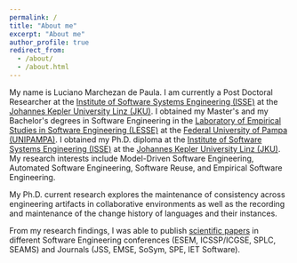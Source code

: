 ```yaml
---
permalink: /
title: "About me"
excerpt: "About me"
author_profile: true
redirect_from: 
  - /about/
  - /about.html
---
```


My name is Luciano Marchezan de Paula. I am currently a Post Doctoral Researcher at the [Institute of Software Systems Engineering (ISSE)](https://isse.jku.at/) at the [Johannes Kepler University Linz (JKU)](https://jku.at/). I obtained my Master's and my Bachelor's degrees in Software Engineering in the [Laboratory of Empirical Studies in Software Engineering (LESSE)](https://lesse.com.br/site/) at the [Federal University of Pampa (UNIPAMPA)](https://unipampa.edu.br/alegrete/). I obtained my Ph.D. diploma at the [Institute of Software Systems Engineering (ISSE)](https://isse.jku.at/) at the [Johannes Kepler University Linz (JKU)](https://jku.at/). My research interests include Model-Driven Software Engineering, Automated Software Engineering, Software Reuse, and Empirical Software Engineering.

My Ph.D. current research explores the maintenance of consistency across engineering artifacts in collaborative environments as well as the recording and maintenance of the change history of languages and their instances. 


From my research findings, I was able to publish [scientific papers](https://scholar.google.com/citations?user=26yB7xkAAAAJ&hl=en&oi=ao) in different Software Engineering conferences (ESEM, ICSSP/ICGSE, SPLC, SEAMS) and Journals (JSS, EMSE, SoSym, SPE, IET Software).

